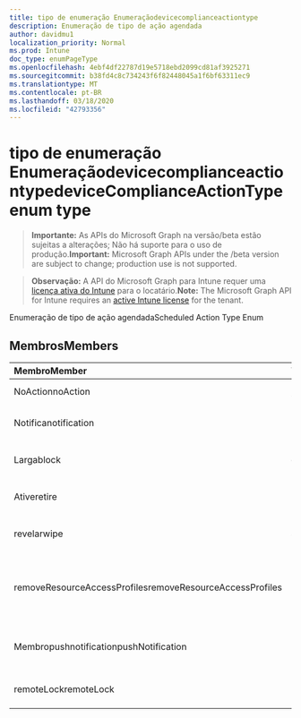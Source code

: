 ```yaml
---
title: tipo de enumeração Enumeraçãodevicecomplianceactiontype
description: Enumeração de tipo de ação agendada
author: davidmu1
localization_priority: Normal
ms.prod: Intune
doc_type: enumPageType
ms.openlocfilehash: 4ebf4df22787d19e5718ebd2099cd81af3925271
ms.sourcegitcommit: b38fd4c8c734243f6f82448045a1f6bf63311ec9
ms.translationtype: MT
ms.contentlocale: pt-BR
ms.lasthandoff: 03/18/2020
ms.locfileid: "42793356"
---
```

# <a name="devicecomplianceactiontype-enum-type"></a><span data-ttu-id="1020b-103">tipo de enumeração Enumeraçãodevicecomplianceactiontype</span><span class="sxs-lookup"><span data-stu-id="1020b-103">deviceComplianceActionType enum type</span></span>

> <span data-ttu-id="1020b-104">**Importante:** As APIs do Microsoft Graph na versão/beta estão sujeitas a alterações; Não há suporte para o uso de produção.</span><span class="sxs-lookup"><span data-stu-id="1020b-104">**Important:** Microsoft Graph APIs under the /beta version are subject to change; production use is not supported.</span></span>

> <span data-ttu-id="1020b-105">**Observação:** A API do Microsoft Graph para Intune requer uma [licença ativa do Intune](https://go.microsoft.com/fwlink/?linkid=839381) para o locatário.</span><span class="sxs-lookup"><span data-stu-id="1020b-105">**Note:** The Microsoft Graph API for Intune requires an [active Intune license](https://go.microsoft.com/fwlink/?linkid=839381) for the tenant.</span></span>

<span data-ttu-id="1020b-106">Enumeração de tipo de ação agendada</span><span class="sxs-lookup"><span data-stu-id="1020b-106">Scheduled Action Type Enum</span></span>

## <a name="members"></a><span data-ttu-id="1020b-107">Membros</span><span class="sxs-lookup"><span data-stu-id="1020b-107">Members</span></span>
|<span data-ttu-id="1020b-108">Membro</span><span class="sxs-lookup"><span data-stu-id="1020b-108">Member</span></span>|<span data-ttu-id="1020b-109">Valor</span><span class="sxs-lookup"><span data-stu-id="1020b-109">Value</span></span>|<span data-ttu-id="1020b-110">Descrição</span><span class="sxs-lookup"><span data-stu-id="1020b-110">Description</span></span>|
|:---|:---|:---|
|<span data-ttu-id="1020b-111">NoAction</span><span class="sxs-lookup"><span data-stu-id="1020b-111">noAction</span></span>|<span data-ttu-id="1020b-112">,0</span><span class="sxs-lookup"><span data-stu-id="1020b-112">0</span></span>|<span data-ttu-id="1020b-113">Nenhuma ação</span><span class="sxs-lookup"><span data-stu-id="1020b-113">No Action</span></span>|
|<span data-ttu-id="1020b-114">Notifica</span><span class="sxs-lookup"><span data-stu-id="1020b-114">notification</span></span>|<span data-ttu-id="1020b-115">1</span><span class="sxs-lookup"><span data-stu-id="1020b-115">1</span></span>|<span data-ttu-id="1020b-116">Enviar notificação</span><span class="sxs-lookup"><span data-stu-id="1020b-116">Send Notification</span></span>|
|<span data-ttu-id="1020b-117">Larga</span><span class="sxs-lookup"><span data-stu-id="1020b-117">block</span></span>|<span data-ttu-id="1020b-118">duas</span><span class="sxs-lookup"><span data-stu-id="1020b-118">2</span></span>|<span data-ttu-id="1020b-119">Bloquear o dispositivo no AAD</span><span class="sxs-lookup"><span data-stu-id="1020b-119">Block the device in AAD</span></span>|
|<span data-ttu-id="1020b-120">Ative</span><span class="sxs-lookup"><span data-stu-id="1020b-120">retire</span></span>|<span data-ttu-id="1020b-121">3D</span><span class="sxs-lookup"><span data-stu-id="1020b-121">3</span></span>|<span data-ttu-id="1020b-122">Desativar o dispositivo</span><span class="sxs-lookup"><span data-stu-id="1020b-122">Retire the device</span></span>|
|<span data-ttu-id="1020b-123">revelar</span><span class="sxs-lookup"><span data-stu-id="1020b-123">wipe</span></span>|<span data-ttu-id="1020b-124">4 </span><span class="sxs-lookup"><span data-stu-id="1020b-124">4</span></span>|<span data-ttu-id="1020b-125">Apagar o dispositivo</span><span class="sxs-lookup"><span data-stu-id="1020b-125">Wipe the device</span></span>|
|<span data-ttu-id="1020b-126">removeResourceAccessProfiles</span><span class="sxs-lookup"><span data-stu-id="1020b-126">removeResourceAccessProfiles</span></span>|<span data-ttu-id="1020b-127">5 </span><span class="sxs-lookup"><span data-stu-id="1020b-127">5</span></span>|<span data-ttu-id="1020b-128">Remover perfis de acesso a recursos do dispositivo</span><span class="sxs-lookup"><span data-stu-id="1020b-128">Remove Resource Access Profiles from the device</span></span>|
|<span data-ttu-id="1020b-129">Membropushnotification</span><span class="sxs-lookup"><span data-stu-id="1020b-129">pushNotification</span></span>|<span data-ttu-id="1020b-130">9 </span><span class="sxs-lookup"><span data-stu-id="1020b-130">9</span></span>|<span data-ttu-id="1020b-131">Enviar notificação por push ao dispositivo</span><span class="sxs-lookup"><span data-stu-id="1020b-131">Send push notification to device</span></span>|
|<span data-ttu-id="1020b-132">remoteLock</span><span class="sxs-lookup"><span data-stu-id="1020b-132">remoteLock</span></span>|<span data-ttu-id="1020b-133">10 </span><span class="sxs-lookup"><span data-stu-id="1020b-133">10</span></span>|<span data-ttu-id="1020b-134">Bloquear o dispositivo remotamente</span><span class="sxs-lookup"><span data-stu-id="1020b-134">Remotely lock the device</span></span>|



